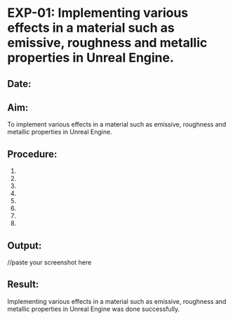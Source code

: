 # EXP-01: Implementing various effects in a material such as emissive, roughness and metallic properties in Unreal Engine.
## Date:
## Aim:
To implement various effects in a material such as emissive, roughness and metallic
properties in Unreal Engine.

## Procedure:
1. 
2. 
3. 
4.  
5.   
6.
7.
8.

## Output:
//paste your screenshot here

## Result:
Implementing various effects in a material such as emissive, roughness and metallic properties in Unreal Engine was done successfully.
